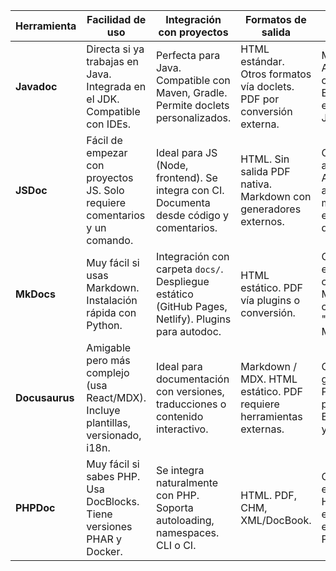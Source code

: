 | **Herramienta** | **Facilidad de uso** | **Integración con proyectos** | **Formatos de salida** | **Comunidad** | **Curva de aprendizaje** |
|-----------------|----------------------|-------------------------------|-------------------------|---------------|---------------------------|
| **Javadoc**     | Directa si ya trabajas en Java. Integrada en el JDK. Compatible con IDEs. | Perfecta para Java. Compatible con Maven, Gradle. Permite doclets personalizados. | HTML estándar. Otros formatos vía doclets. PDF por conversión externa. | Muy madura. Amplia comunidad. Estándar en el ecosistema Java. | Baja si ya conoces Java. Aprender tags/doclets lleva algo más. |
| **JSDoc**       | Fácil de empezar con proyectos JS. Solo requiere comentarios y un comando. | Ideal para JS (Node, frontend). Se integra con CI. Documenta desde código y comentarios. | HTML. Sin salida PDF nativa. Markdown con generadores externos. | Comunidad amplia. Aceptada aunque menos estandarizada que Javadoc. | Baja para lo básico. Mayor si se quiere personalizar o integrar en pipelines. |
| **MkDocs**      | Muy fácil si usas Markdown. Instalación rápida con Python. | Integración con carpeta `docs/`. Despliegue estático (GitHub Pages, Netlify). Plugins para autodoc. | HTML estático. PDF vía plugins o conversión. | Comunidad en crecimiento. Muy popular con el tema "Material for MkDocs". | Muy baja si sabes Markdown. Personalización avanzada requiere más conocimiento. |
| **Docusaurus**  | Amigable pero más complejo (usa React/MDX). Incluye plantillas, versionado, i18n. | Ideal para documentación con versiones, traducciones o contenido interactivo. | Markdown / MDX. HTML estático. PDF requiere herramientas externas. | Comunidad grande. Promovido por Meta. Buen soporte y ecosistema. | Media. Markdown básico es fácil, personalización requiere conocimientos web y React. |
| **PHPDoc**      | Muy fácil si sabes PHP. Usa DocBlocks. Tiene versiones PHAR y Docker. | Se integra naturalmente con PHP. Soporta autoloading, namespaces. CLI o CI. | HTML. PDF, CHM, XML/DocBook. | Comunidad estable. Herramienta estándar en el ecosistema PHP. | Media-baja si sabes PHP. Avanzado requiere manejo de temas y exportaciones. |
